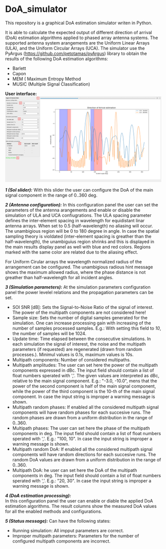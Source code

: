 # DoA_simulator
This repository is a graphical DoA estimation simulator writen in Python.

It is able to calculate the expected output of different direction of arrival (DoA) estimation algorithms applied to phased array antenna systems. The supported antenna system arangements are the Uniform Linear Arrays (ULA), and the Uniform Circular Arrays (UCA). The simulator use the PyArgus (https://github.com/petotamas/pyArgus) library to obtain the results of the following DoA estimation algorithms:
- Barlett
- Capon
- MEM ( Maximum Entropy Method
- MUSIC (Multiple Signal Classification)

**User interface:**
![DoA_simualtor_GUI](DOA_simulator_iface.png)


***1 (SoI slider):*** With this slider the user can configure the DoA of the main signal component in the range of 0..360 deg.  
  
***2 (Antenna configuration):*** In this configuration panel the user can set the parameters of the antenna arangements and enable or disable the simulation of ULA and UCA confiugrations. The ULA spacing parameter defines the inter-element spacing in wavelength for equidistant linar antenna arrays. When set to 0.5 (half-wavelength) no aliasing will occur. The unambigious region will be 0 to 180 degree in angle. In case the spatial sampling theory is violdated (inter-element spacing is greather than the half-wavelength), the unambiguius region shrinks and this is displayed in the main results display panel as well with blue and red colors. Regions marked with the same color are related due to the aliasing effect.  

For Uniform Cirular arrays the wavelength normalized radius of the arrangement can be configured. The unambigious radious hint message shows the maximum allowed radius, where the phase distance is not greather than half-wavelength for all incident angles.
  
  
***3 (Simulation parameters):***
At the simulation parameters configuration panel the power levelel relations and the propagation parameters can be set. 
- SOI SNR [dB]: Sets the Signal-to-Noise Ratio of the signal of interest. The power of the multipath components are not considered here!
- Sample size: Sets the number of digital samples generated for the simulation. One can increase processing gain with increasing of the number of samples processed samples. E.g.: With setting this field to *10*, the number of samples will be 1024.
- Update time: Time elapsed between the consecutive simulations. In each simulation the signal of interest, the noise and the multipath parameters (if requested) are regenerated (drawn from random processes.). Minimul values is 0.1s, maximum values is 10s.
- Multipath components: Number of considered multipaths.
- Multipath amplitudes: The user can set here the power of the multipath components expressed in dBc. The input field should contain a list of float numbers sperated with ','. The given values are interpreted as dBc, relative to the main signal component. E.g.: "-3.0, -10.0", mens that the power of the second component is half of the main signal component, while the power of the third component is the 10-th of the main signal component. In case the input string is improper a warning message is shown.
- Multipath random phases: If enabled all the considered multipath signal components will have random phases for each succesive runs. The random phases are drawn from a uniform distribution in the range of 0..360.
- Multipath phases: The user can set here the phase of the multipath components in deg. The input field should contain a list of float numbers sperated with ','. E.g.: "100, 10". In case the input string is improper a warning message is shown.
- Multipath random DoA: If enabled all the considered multipath signal components will have random directions for each succesive runs. The random DoA values are drawn from a uniform distribution in the range of 0..360.
- Multipath DoA: he user can set here the DoA of the multipath components in deg. The input field should contain a list of float numbers sperated with ','. E.g.: "20, 30". In case the input string is improper a warning message is shown.


***4 (DoA estimation processing):***  
In this configuration panel the user can enable or diable the applied DoA estimation algorithms. The result columns show the measured DoA values for all the enabled methods and configurations.
  
  
***5 (Status message):***
Can have the following states:
- Running simulation: All impput parameters are correct.
- Improper multipath parameters: Parameters for the number of configured multipath components are incorrect. 
  
  

